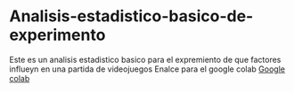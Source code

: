# Analisis-estadistico-basico-de-experimento
Este es un analisis estadistico basico para el expremiento de que factores influeyn en una partida de videojuegos
Enalce para el google colab [Google colab](https://colab.research.google.com/drive/1cFaaUtqXPWe2zS4WsVLKxTmRn9oHAApu?usp=sharing)
